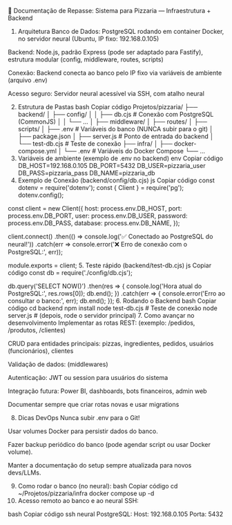 📄 Documentação de Repasse: Sistema para Pizzaria — Infraestrutura + Backend
1. Arquitetura
Banco de Dados: PostgreSQL rodando em container Docker, no servidor neural (Ubuntu, IP fixo: 192.168.0.105)

Backend: Node.js, padrão Express (pode ser adaptado para Fastify), estrutura modular (config, middleware, routes, scripts)

Conexão: Backend conecta ao banco pelo IP fixo via variáveis de ambiente (arquivo .env)

Acesso seguro: Servidor neural acessível via SSH, com atalho neural

2. Estrutura de Pastas
bash
Copiar código
Projetos/pizzaria/
├── backend/
│   ├── config/
│   │   ├── db.cjs     # Conexão com PostgreSQL (CommonJS)
│   │   └── ...
│   ├── middleware/
│   ├── routes/
│   ├── scripts/
│   ├── .env           # Variáveis do banco (NUNCA subir para o git)
│   ├── package.json
│   ├── server.js      # Ponto de entrada do backend
│   └── test-db.cjs    # Teste de conexão
├── infra/
│   ├── docker-compose.yml
│   └── .env           # Variáveis do Docker Compose
└── ...
3. Variáveis de ambiente (exemplo de .env no backend)
env
Copiar código
DB_HOST=192.168.0.105
DB_PORT=5432
DB_USER=pizzaria_user
DB_PASS=pizzaria_pass
DB_NAME=pizzaria_db
4. Exemplo de Conexão (backend/config/db.cjs)
js
Copiar código
const dotenv = require('dotenv');
const { Client } = require('pg');
dotenv.config();

const client = new Client({
  host: process.env.DB_HOST,
  port: process.env.DB_PORT,
  user: process.env.DB_USER,
  password: process.env.DB_PASS,
  database: process.env.DB_NAME,
});

client.connect()
  .then(() => console.log('✅ Conectado ao PostgreSQL do neural!'))
  .catch(err => console.error('❌ Erro de conexão com o PostgreSQL:', err));

module.exports = client;
5. Teste rápido (backend/test-db.cjs)
js
Copiar código
const db = require('./config/db.cjs');

db.query('SELECT NOW()')
  .then(res => {
    console.log('Hora atual do PostgreSQL:', res.rows[0]);
    db.end();
  })
  .catch(err => {
    console.error('Erro ao consultar o banco:', err);
    db.end();
  });
6. Rodando o Backend
bash
Copiar código
cd backend
npm install
node test-db.cjs    # Teste de conexão
node server.js      # (depois, rode o servidor principal)
7. Como avançar no desenvolvimento
Implementar as rotas REST: (exemplo: /pedidos, /produtos, /clientes)

CRUD para entidades principais: pizzas, ingredientes, pedidos, usuários (funcionários), clientes

Validação de dados: (middlewares)

Autenticação: JWT ou session para usuários do sistema

Integração futura: Power BI, dashboards, bots financeiros, admin web

Documentar sempre que criar rotas novas e usar migrations

8. Dicas DevOps
Nunca subir .env para o Git!

Usar volumes Docker para persistir dados do banco.

Fazer backup periódico do banco (pode agendar script ou usar Docker volume).

Manter a documentação do setup sempre atualizada para novos devs/LLMs.

9. Como rodar o banco (no neural):
bash
Copiar código
cd ~/Projetos/pizzaria/infra
docker compose up -d
10. Acesso remoto ao banco e ao neural
SSH:

bash
Copiar código
ssh neural
PostgreSQL:
Host: 192.168.0.105
Porta: 5432